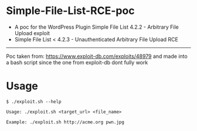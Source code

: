 # Simple-File-List-RCE-poc

* A poc for the WordPress Plugin Simple File List 4.2.2 - Arbitrary File Upload  exploit
* Simple File List < 4.2.3 - Unauthenticated Arbitrary File Upload RCE
---
Poc taken from:
https://www.exploit-db.com/exploits/48979
and made into a bash script since the one from exploit-db dont fully work


# Usage

```
$ ./exploit.sh --help                        

Usage: ./exploit.sh <target_url> <file_name>

Example: ./exploit.sh http://acme.org pwn.jpg
```
